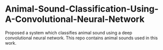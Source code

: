 # Animal-Sound-Classification-Using-A-Convolutional-Neural-Network
Proposed a system which classifies animal sound using a deep convolutional neural network. This repo contains animal sounds used in this work.
